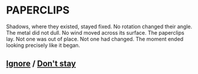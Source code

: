 # PAPERCLIPS

Shadows, where they existed, stayed fixed. No rotation changed their angle. The metal did not dull. No wind moved across its surface. The paperclips lay. Not one was out of place. Not one had changed. The moment ended looking precisely like it began.

## [Ignore](page-c80d80d7834655ee) / [Don't stay](page-ee4324021e2c453b)

